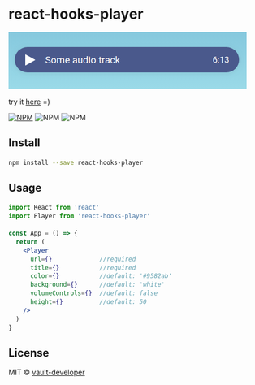 # react-hooks-player
![alt player](example/assets/screenshot.png)

try it [here](https://vault-developer.github.io/react-hooks-player) =)

[![NPM](https://img.shields.io/npm/v/react-hooks-player.svg)](https://www.npmjs.com/package/react-hooks-player)
![NPM](https://img.shields.io/bundlephobia/minzip/react-hooks-player)
![NPM](https://img.shields.io/npm/l/react-hooks-player2)

## Install

```bash
npm install --save react-hooks-player
```

## Usage

```jsx
import React from 'react'
import Player from 'react-hooks-player'

const App = () => {
  return (
    <Player 
      url={}             //required
      title={}           //required
      color={}           //default: '#9582ab'
      background={}      //default: 'white'
      volumeControls={}  //default: false
      height={}          //default: 50
    />
  )
}
```

## License

MIT © [vault-developer](https://github.com/vault-developer)

